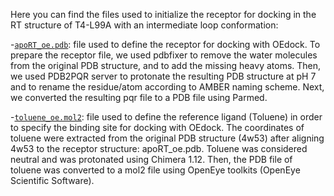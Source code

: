 Here you can find the files used to initialize the receptor for docking in the RT structure of T4-L99A with an intermediate loop conformation:

-[`apoRT_oe.pdb`](apoRT_oe.pdb): file used to define the receptor for docking with OEdock. To prepare the receptor file, we used pdbfixer to remove the water molecules from the original PDB structure, and to add the missing heavy atoms. Then, we used PDB2PQR server to protonate the resulting PDB structure at pH 7 and to rename the residue/atom according to AMBER naming scheme. Next, we converted the resulting pqr file to a PDB file using Parmed.

-[`toluene_oe.mol2`](toluene_oe.mol2): file used to define the reference ligand (Toluene) in order to specify the binding site for docking with OEdock. The coordinates of toluene were extracted from the original PDB structure (4w53) after aligning 4w53 to the receptor structure: apoRT_oe.pdb. Toluene was considered neutral and was protonated using Chimera 1.12. Then, the PDB file of toluene was converted to a mol2 file using OpenEye toolkits (OpenEye Scientific Software).

